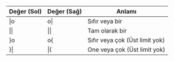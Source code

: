 
| Değer (Sol) | Değer (Sağ) | Anlamı                       |
|--------------|---------------|-------------------------------|
| \|o          | o\|           | Sıfır veya bir                   |
| \|\|         | \|\|          | Tam olarak  bir                   |
| }o           | o{            | Sıfır veya çok (Üst limit yok) |
| }\|          | \|{           | One veya çok (Üst limit yok)  |
